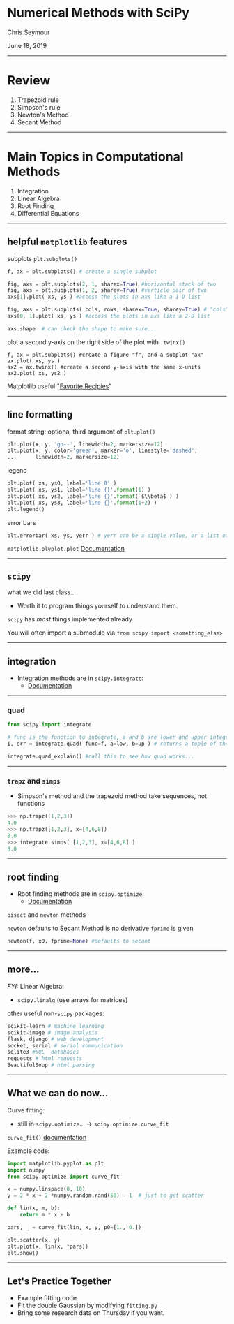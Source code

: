 # Numerical Methods with SciPy

Chris Seymour

June 18, 2019

---

# Review

1. Trapezoid rule
2. Simpson's rule
3. Newton's Method
4. Secant Method

---

# Main Topics in Computational Methods

1. Integration
1. Linear Algebra
1. Root Finding
1. Differential Equations

---
## helpful `matplotlib` features
subplots `plt.subplots()`
```python
f, ax = plt.subplots() # create a single subplot

fig, axs = plt.subplots(2, 1, sharex=True) #horizontal stack of two
fig, axs = plt.subplots(1, 2, sharey=True) #verticle pair of two
axs[1].plot( xs, ys ) #access the plots in axs like a 1-D list

fig, axs = plt.subplots( cols, rows, sharex=True, sharey=True) # "cols" by "rows" grid of subplots
axs[0, 1].plot( xs, ys ) #access the plots in axs like a 2-D list

axs.shape  # can check the shape to make sure...
```
plot a second y-axis on the right side of the plot with `.twinx()`
```pyhton
f, ax = plt.subplots() #create a figure "f", and a subplot "ax"
ax.plot( xs, ys )
ax2 = ax.twinx() #create a second y-axis with the same x-units
ax2.plot( xs, ys2 )
```
Matplotlib useful "[Favorite Recipies](https://matplotlib.org/1.3.1/users/recipes.html)"

---
## line formatting

format string: optiona, third argument of `plt.plot()`
```python
plt.plot(x, y, 'go--', linewidth=2, markersize=12)
plt.plot(x, y, color='green', marker='o', linestyle='dashed',
...      linewidth=2, markersize=12)
```

legend
```python
plt.plot( xs, ys0, label='line 0' )
plt.plot( xs, ys1, label='line {}'.format(1) )
plt.plot( xs, ys2, label='line {}'.format( $\\beta$ ) )
plt.plot( xs, ys3, label='line {}'.format(1+2) )
plt.legend()
```
error bars
```python
plt.errorbar( xs, ys, yerr ) # yerr can be a single value, or a list of the same length as 'xs' and 'ys'
```
`matplotlib.plyplot.plot` [Documentation](https://matplotlib.org/3.1.0/api/_as_gen/matplotlib.pyplot.plot.html)

---

## `scipy`

what we did last class...
- Worth it to program things yourself to understand them.
 
`scipy` has *most* things implemented already

You will often import a submodule via `from scipy import <something_else>`

---
## integration

- Integration methods are in `scipy.integrate`:
  - [Documentation](http://docs.scipy.org/doc/scipy/reference/integrate.html)

---
### quad

```python
from scipy import integrate

# func is the function to integrate, a and b are lower and upper integration limits
I, err = integrate.quad( func=f, a=low, b=up ) # returns a tuple of the integral value, and the estimated error

integrate.quad_explain() #call this to see how quad works...
```
---
### `trapz` and `simps`

- Simpson's method and the trapezoid method take sequences, not functions
```python
>>> np.trapz([1,2,3])
4.0
>>> np.trapz([1,2,3], x=[4,6,8])
8.0
>>> integrate.simps( [1,2,3], x=[4,6,8] )
8.0
```

---

## root finding

- Root finding methods are in `scipy.optimize`:
  - [Documentation](http://docs.scipy.org/doc/scipy/reference/optimize.html)

`bisect` and `newton` methods

`newton` defaults to Secant Method is no derivative `fprime` is given
```python
newton(f, x0, fprime=None) #defaults to secant
```


---

## more...

*FYI:* Linear Algebra: 

- `scipy.linalg` (use arrays for matrices)

other useful non-`scipy` packages:
```python
scikit-learn # machine learning
scikit-image # image analysis
flask, django # web development
socket, serial # serial communication
sqlite3 #SQL  databases
requests # html requests
BeautifulSoup # html parsing
```

---
## What we can do now...

Curve fitting:

- still in `scipy.optimize`... -> `scipy.optimize.curve_fit`

`curve_fit()` [documentation](https://docs.scipy.org/doc/scipy/reference/generated/scipy.optimize.curve_fit.html)

 Example code:
  ```python
  import matplotlib.pyplot as plt
  import numpy
  from scipy.optimize import curve_fit

  x = numpy.linspace(0, 10)
  y = 2 * x + 2 *numpy.random.rand(50) - 1  # just to get scatter

  def lin(x, m, b):
      return m * x + b

  pars, _ = curve_fit(lin, x, y, p0=[1., 0.])

  plt.scatter(x, y)
  plt.plot(x, lin(x, *pars))
  plt.show()
  ```

---

## Let's Practice Together

- Example fitting code
- Fit the double Gaussian by modifying `fitting.py`
- Bring some research data on Thursday if you want.
